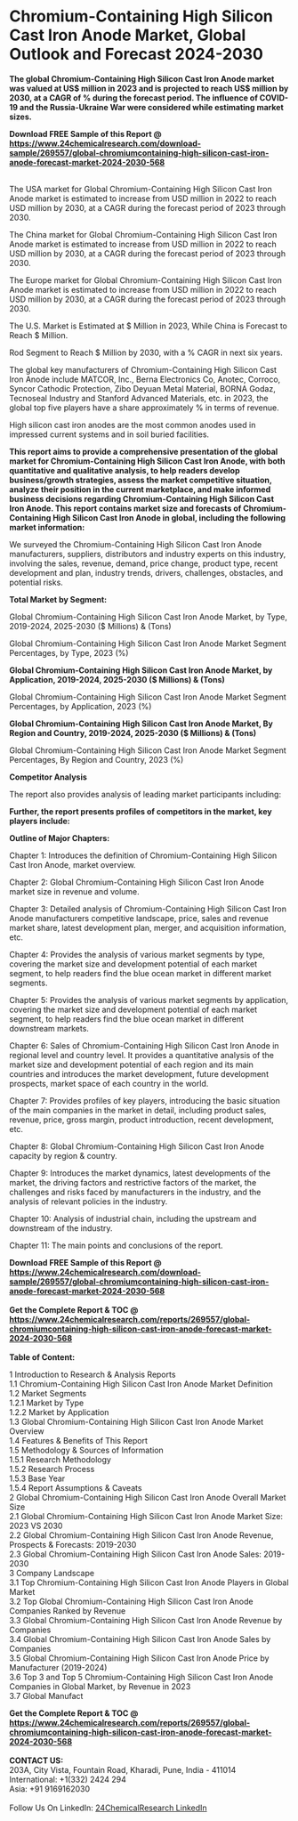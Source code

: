 <h1>Chromium-Containing High Silicon Cast Iron Anode Market, Global Outlook and Forecast 2024-2030</h1><p><strong>The global Chromium-Containing High Silicon Cast Iron Anode market was valued at US$ million in 2023 and is projected to reach US$ million by 2030, at a CAGR of % during the forecast period. The influence of COVID-19 and the Russia-Ukraine War were considered while estimating market sizes.</strong></p><p>
</p><p></p><div><b>Download FREE Sample of this Report @ 
            <a href="https://www.24chemicalresearch.com/download-sample/269557/global-chromiumcontaining-high-silicon-cast-iron-anode-forecast-market-2024-2030-568">
            https://www.24chemicalresearch.com/download-sample/269557/global-chromiumcontaining-high-silicon-cast-iron-anode-forecast-market-2024-2030-568</a></b></div><br><p>
</p><p>The USA market for Global Chromium-Containing High Silicon Cast Iron Anode market is estimated to increase from USD million in 2022 to reach USD million by 2030, at a CAGR during the forecast period of 2023 through 2030.</p><p>
</p><p>The China market for Global Chromium-Containing High Silicon Cast Iron Anode market is estimated to increase from USD million in 2022 to reach USD million by 2030, at a CAGR during the forecast period of 2023 through 2030.</p><p>
</p><p>The Europe market for Global Chromium-Containing High Silicon Cast Iron Anode market is estimated to increase from USD million in 2022 to reach USD million by 2030, at a CAGR during the forecast period of 2023 through 2030.</p><p>
</p><p>The U.S. Market is Estimated at $ Million in 2023, While China is Forecast to Reach $ Million.</p><p>
Rod Segment to Reach $ Million by 2030, with a % CAGR in next six years.</p><p>
The global key manufacturers of Chromium-Containing High Silicon Cast Iron Anode include MATCOR, Inc., Berna Electronics Co, Anotec, Corroco, Syncor Cathodic Protection, Zibo Deyuan Metal Material, BORNA Godaz, Tecnoseal Industry and Stanford Advanced Materials, etc. in 2023, the global top five players have a share approximately % in terms of revenue.</p><p>
High silicon cast iron anodes are the most common anodes used in impressed current systems and in soil buried facilities.</p><p>
<strong>This report aims to provide a comprehensive presentation of the global market for Chromium-Containing High Silicon Cast Iron Anode, with both quantitative and qualitative analysis, to help readers develop business/growth strategies, assess the market competitive situation, analyze their position in the current marketplace, and make informed business decisions regarding Chromium-Containing High Silicon Cast Iron Anode. This report contains market size and forecasts of Chromium-Containing High Silicon Cast Iron Anode in global, including the following market information:</strong></p><p>
</p><p>
</p><p>We surveyed the Chromium-Containing High Silicon Cast Iron Anode manufacturers, suppliers, distributors and industry experts on this industry, involving the sales, revenue, demand, price change, product type, recent development and plan, industry trends, drivers, challenges, obstacles, and potential risks.</p><p>
<strong>Total Market by Segment:</strong></p><p>
Global Chromium-Containing High Silicon Cast Iron Anode Market, by Type, 2019-2024, 2025-2030 ($ Millions) &amp; (Tons)</p><p>
Global Chromium-Containing High Silicon Cast Iron Anode Market Segment Percentages, by Type, 2023 (%)</p><p>
</p><p>
</p><p><strong>Global Chromium-Containing High Silicon Cast Iron Anode Market, by Application, 2019-2024, 2025-2030 ($ Millions) &amp; (Tons)</strong></p><p>
Global Chromium-Containing High Silicon Cast Iron Anode Market Segment Percentages, by Application, 2023 (%)</p><p>
</p><p>
</p><p><strong>Global Chromium-Containing High Silicon Cast Iron Anode Market, By Region and Country, 2019-2024, 2025-2030 ($ Millions) &amp; (Tons)</strong></p><p>
Global Chromium-Containing High Silicon Cast Iron Anode Market Segment Percentages, By Region and Country, 2023 (%)</p><p>
</p><p>
</p><p><strong>Competitor Analysis</strong></p><p>
The report also provides analysis of leading market participants including:</p><p>
</p><p>
</p><p><strong>Further, the report presents profiles of competitors in the market, key players include:</strong></p><p>
</p><p>
</p><p><strong>Outline of Major Chapters:</strong></p><p>
Chapter 1: Introduces the definition of Chromium-Containing High Silicon Cast Iron Anode, market overview.</p><p>
Chapter 2: Global Chromium-Containing High Silicon Cast Iron Anode market size in revenue and volume.</p><p>
Chapter 3: Detailed analysis of Chromium-Containing High Silicon Cast Iron Anode manufacturers competitive landscape, price, sales and revenue market share, latest development plan, merger, and acquisition information, etc.</p><p>
Chapter 4: Provides the analysis of various market segments by type, covering the market size and development potential of each market segment, to help readers find the blue ocean market in different market segments.</p><p>
Chapter 5: Provides the analysis of various market segments by application, covering the market size and development potential of each market segment, to help readers find the blue ocean market in different downstream markets.</p><p>
Chapter 6: Sales of Chromium-Containing High Silicon Cast Iron Anode in regional level and country level. It provides a quantitative analysis of the market size and development potential of each region and its main countries and introduces the market development, future development prospects, market space of each country in the world.</p><p>
Chapter 7: Provides profiles of key players, introducing the basic situation of the main companies in the market in detail, including product sales, revenue, price, gross margin, product introduction, recent development, etc.</p><p>
Chapter 8: Global Chromium-Containing High Silicon Cast Iron Anode capacity by region &amp; country.</p><p>
Chapter 9: Introduces the market dynamics, latest developments of the market, the driving factors and restrictive factors of the market, the challenges and risks faced by manufacturers in the industry, and the analysis of relevant policies in the industry.</p><p>
Chapter 10: Analysis of industrial chain, including the upstream and downstream of the industry.</p><p>
Chapter 11: The main points and conclusions of the report.</p><div><b>Download FREE Sample of this Report @ 
            <a href="https://www.24chemicalresearch.com/download-sample/269557/global-chromiumcontaining-high-silicon-cast-iron-anode-forecast-market-2024-2030-568">
            https://www.24chemicalresearch.com/download-sample/269557/global-chromiumcontaining-high-silicon-cast-iron-anode-forecast-market-2024-2030-568</a></b></div><br><div><b>Get the Complete Report & TOC @ 
            <a href="https://www.24chemicalresearch.com/reports/269557/global-chromiumcontaining-high-silicon-cast-iron-anode-forecast-market-2024-2030-568">
            https://www.24chemicalresearch.com/reports/269557/global-chromiumcontaining-high-silicon-cast-iron-anode-forecast-market-2024-2030-568</a></b></div><br>
            <b>Table of Content:</b><p>1 Introduction to Research & Analysis Reports<br />
    1.1 Chromium-Containing High Silicon Cast Iron Anode Market Definition<br />
    1.2 Market Segments<br />
        1.2.1 Market by Type<br />
        1.2.2 Market by Application<br />
    1.3 Global Chromium-Containing High Silicon Cast Iron Anode Market Overview<br />
    1.4 Features & Benefits of This Report<br />
    1.5 Methodology & Sources of Information<br />
        1.5.1 Research Methodology<br />
        1.5.2 Research Process<br />
        1.5.3 Base Year<br />
        1.5.4 Report Assumptions & Caveats<br />
2 Global Chromium-Containing High Silicon Cast Iron Anode Overall Market Size<br />
    2.1 Global Chromium-Containing High Silicon Cast Iron Anode Market Size: 2023 VS 2030<br />
    2.2 Global Chromium-Containing High Silicon Cast Iron Anode Revenue, Prospects & Forecasts: 2019-2030<br />
    2.3 Global Chromium-Containing High Silicon Cast Iron Anode Sales: 2019-2030<br />
3 Company Landscape<br />
    3.1 Top Chromium-Containing High Silicon Cast Iron Anode Players in Global Market<br />
    3.2 Top Global Chromium-Containing High Silicon Cast Iron Anode Companies Ranked by Revenue<br />
    3.3 Global Chromium-Containing High Silicon Cast Iron Anode Revenue by Companies<br />
    3.4 Global Chromium-Containing High Silicon Cast Iron Anode Sales by Companies<br />
    3.5 Global Chromium-Containing High Silicon Cast Iron Anode Price by Manufacturer (2019-2024)<br />
    3.6 Top 3 and Top 5 Chromium-Containing High Silicon Cast Iron Anode Companies in Global Market, by Revenue in 2023<br />
    3.7 Global Manufact</p><div><b>Get the Complete Report & TOC @ 
            <a href="https://www.24chemicalresearch.com/reports/269557/global-chromiumcontaining-high-silicon-cast-iron-anode-forecast-market-2024-2030-568">
            https://www.24chemicalresearch.com/reports/269557/global-chromiumcontaining-high-silicon-cast-iron-anode-forecast-market-2024-2030-568</a></b></div><br><b>CONTACT US:</b><br>
            203A, City Vista, Fountain Road, Kharadi, Pune, India - 411014<br>
            International: +1(332) 2424 294<br>
            Asia: +91 9169162030 <br><br>
            Follow Us On LinkedIn: <a href="https://www.linkedin.com/company/24chemicalresearch/">24ChemicalResearch LinkedIn</a>